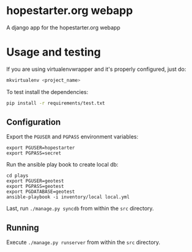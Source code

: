 hopestarter.org webapp
======================

A django app for the hopestarter.org webapp

# Usage and testing

If you are using virtualenvwrapper and it's properly configured, just do:

```bash
mkvirtualenv <project_name>
```

To test install the dependencies:

```bash
pip install -r requirements/test.txt
```

## Configuration

Export the `PGUSER` and `PGPASS` environment variables:

```
export PGUSER=hopestarter
export PGPASS=secret
```

Run the ansible play book to create local db:

```
cd plays
export PGUSER=geotest
export PGPASS=geotest
export PGDATABASE=geotest
ansible-playbook -i inventory/local local.yml
```

Last, run `./manage.py syncdb` from within the `src` directory.

## Running

Execute `./manage.py runserver` from within the `src` directory.
